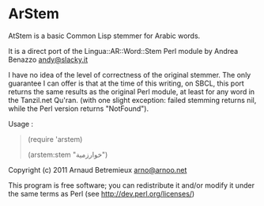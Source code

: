 ArStem
======

AtStem is a basic Common Lisp stemmer for Arabic words.

It is a direct port of the Lingua::AR::Word::Stem Perl module by Andrea Benazzo <andy@slacky.it>

I have no idea of the level of correctness of the original stemmer. The only guarantee I can offer is that at the time of this writing, on SBCL, this port returns the same results as the original Perl module, at least for any word in the Tanzil.net Qu'ran. (with one slight exception: failed stemming returns nil, while the Perl version returns "NotFound").

Usage :

> (require 'arstem)
>
> (arstem:stem "خوارزمية")

Copyright (c) 2011 Arnaud Betremieux <arno@arnoo.net>

This program is free software; you can redistribute it and/or modify it under the same terms as Perl (see http://dev.perl.org/licenses/)
